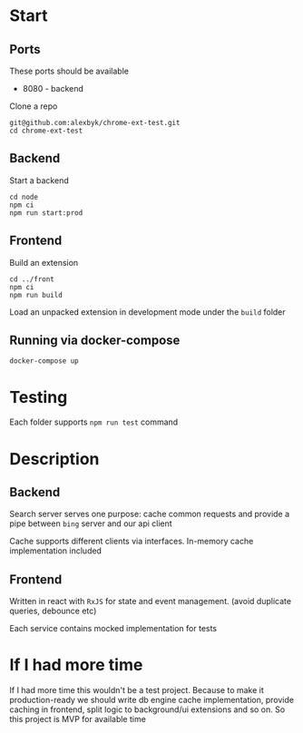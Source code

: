 # Start

## Ports

These ports should be available

  - 8080 - backend

Clone a repo

    git@github.com:alexbyk/chrome-ext-test.git
    cd chrome-ext-test

## Backend
Start a backend

    cd node
    npm ci
    npm run start:prod

## Frontend
Build an extension

    cd ../front
    npm ci
    npm run build

Load an unpacked extension in development mode under the `build` folder

## Running via docker-compose

    docker-compose up

# Testing

Each folder supports `npm run test` command


# Description

## Backend

Search server serves one purpose: cache common requests and provide a pipe between `bing` server and our api client

Cache supports different clients via interfaces. In-memory cache implementation included

## Frontend

Written in react with `RxJS` for state and event management. (avoid duplicate queries, debounce etc)

Each service contains mocked implementation for tests


# If I had more time

If I had more time this wouldn't be a test project. Because to make it production-ready we should write db engine cache implementation, provide caching in frontend, split logic to background/ui extensions and so on. So this project is MVP for available time
